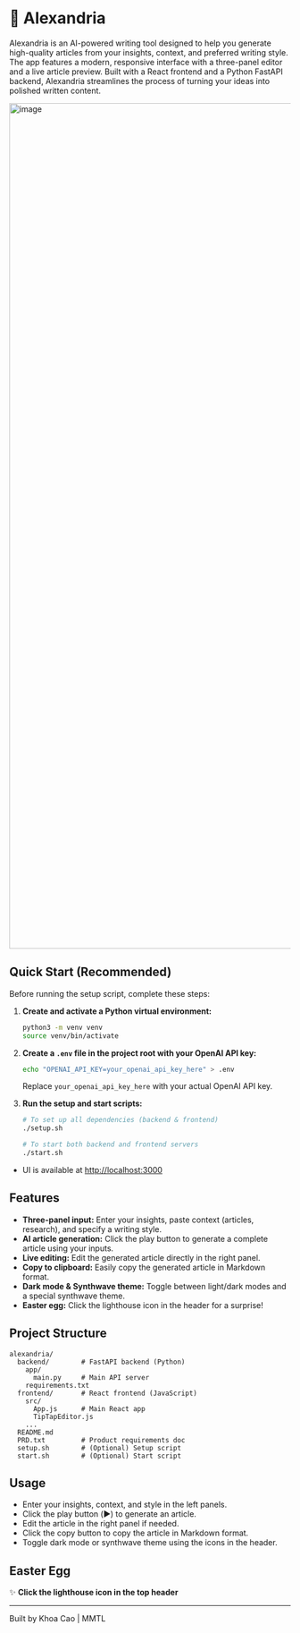 # 📜 Alexandria

Alexandria is an AI-powered writing tool designed to help you generate high-quality articles from your insights, context, and preferred writing style. The app features a modern, responsive interface with a three-panel editor and a live article preview. Built with a React frontend and a Python FastAPI backend, Alexandria streamlines the process of turning your ideas into polished written content.

<img width="1512" alt="image" src="https://github.com/user-attachments/assets/d5e021f6-f886-4985-8614-1657dcb03b00" />

## Quick Start (Recommended)

Before running the setup script, complete these steps:

1. **Create and activate a Python virtual environment:**
   ```sh
   python3 -m venv venv
   source venv/bin/activate
   ```

2. **Create a `.env` file in the project root with your OpenAI API key:**
   ```sh
   echo "OPENAI_API_KEY=your_openai_api_key_here" > .env
   ```
   Replace `your_openai_api_key_here` with your actual OpenAI API key.

3. **Run the setup and start scripts:**
   ```sh
   # To set up all dependencies (backend & frontend)
   ./setup.sh

   # To start both backend and frontend servers
   ./start.sh
   ```

- UI is available at [http://localhost:3000](http://localhost:3000)

## Features
- **Three-panel input:** Enter your insights, paste context (articles, research), and specify a writing style.
- **AI article generation:** Click the play button to generate a complete article using your inputs.
- **Live editing:** Edit the generated article directly in the right panel.
- **Copy to clipboard:** Easily copy the generated article in Markdown format.
- **Dark mode & Synthwave theme:** Toggle between light/dark modes and a special synthwave theme.
- **Easter egg:** Click the lighthouse icon in the header for a surprise!

## Project Structure

```
alexandria/
  backend/        # FastAPI backend (Python)
    app/
      main.py     # Main API server
    requirements.txt
  frontend/       # React frontend (JavaScript)
    src/
      App.js      # Main React app
      TipTapEditor.js
    ...
  README.md
  PRD.txt         # Product requirements doc
  setup.sh        # (Optional) Setup script
  start.sh        # (Optional) Start script
```

## Usage

- Enter your insights, context, and style in the left panels.
- Click the play button (▶️) to generate an article.
- Edit the article in the right panel if needed.
- Click the copy button to copy the article in Markdown format.
- Toggle dark mode or synthwave theme using the icons in the header.

## Easter Egg

✨ **Click the lighthouse icon in the top header**

---

Built by Khoa Cao | MMTL
